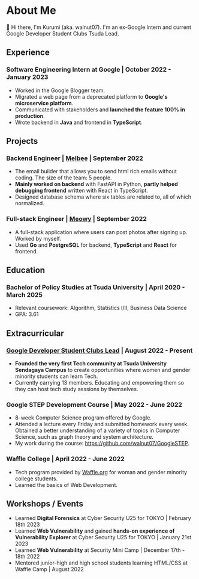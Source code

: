 # About Me

👋 Hi there, I'm Kurumi (aka. walnut07). I'm an ex-Google Intern and current Google Developer Student Clubs Tsuda Lead. 

## Experience
### **Software Engineering Intern at Google** | October 2022 - January 2023
- Worked in the Google Blogger team.
- Migrated a web page from a deprecated platform to **Google's microservice platform**.
- Communicated with stakeholders and **launched the feature 100% in production**.
- Wrote backend in **Java** and frontend in **TypeScript**.

## Projects
### **Backend Engineer** | [Melbee](https://github.com/melBee-newsletter/melBee) | September 2022
- The email builder that allows you to send html rich emails without coding.  The size of the team: 5 people.
- **Mainly worked on backend** with FastAPI in Python, **partly helped debugging frontend** written with React in TypeScript.
- Designed database schema where six tables are related to, all of which normalized.

### **Full-stack Engineer** | [Meowy](https://github.com/walnut07/Mewy) | September 2022
- A full-stack application where users can post photos after signing up. Worked by myself.
- Used **Go** and **PostgreSQL** for backend, **TypeScript** and **React**  for frontend.

## Education 
### Bachelor of Policy Studies at Tsuda University | April 2020 -  March 2025
- Relevant coursework: Algorithm, Statistics I/II, Business Data Science
- GPA: 3.61

## Extracurricular
### [**Google Developer Student Clubs Lead**](https://gdsc.community.dev/tsuda-university-sendagaya-campus/) | August 2022 - Present
- **Founded the very first Tech community at Tsuda University Sendagaya Campus** to create opportunities where women and gender minority students can learn Tech.
- Currently carrying 13 members. Educating and empowering them so they can host tech study sessions by themselves.

### Google STEP Development Course | May 2022 - June 2022
- 8-week Computer Science program offered by Google. 
- Attended a lecture every Friday and submitted homework every week. Obtained a better understanding of a variety of topics in Computer Science, such as graph theory and system architecture.
- My work during the course: https://github.com/walnut07/GoogleSTEP.

### Waffle College | April 2022 - June 2022
- Tech program provided by [Waffle.org](https://www.linkedin.com/company/waffle-org) for woman and gender minority college students.
- Learned the basics of Web Development.

## Workshops / Events 
- Learned **Digital Forensics** at Cyber Security U25 for TOKYO | February 18th 2023
- Learned **Web Vulnerability** and gained **hands-on experience of Vulnerability Explorer** at Cyber Security U25 for TOKYO | January 21st 2023
- Learned **Web Vulnerability** at Security Mini Camp | December 17th - 18th 2022
- Mentored junior-high and high school students learning HTML/CSS at Waffle Camp | August 2022